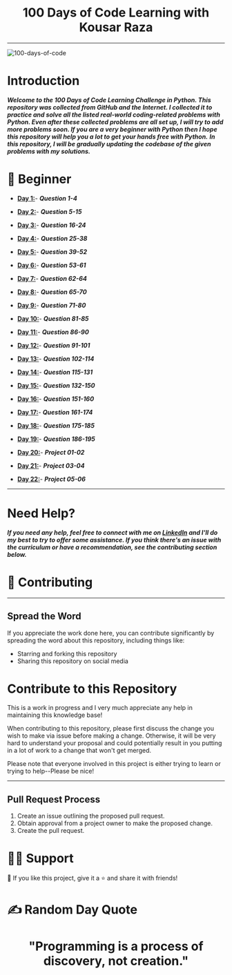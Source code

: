 <h1 align="center">100 Days of Code Learning with Kousar Raza</h1> 
 
------------------------------------------
![100-days-of-code](https://user-images.githubusercontent.com/98851253/155425637-9ac7250e-52a3-429a-a679-ac619f5ff6ea.gif)


# Introduction     

***Welcome to the 100 Days of Code Learning Challenge in Python. This repository was collected from GitHub and the Internet. I collected it to practice and solve all the listed 
real-world coding-related problems with Python. Even after these collected problems are all set up, I will try to add more problems soon. If you are a very beginner with Python then I hope this repository  will help you a lot to get your hands free with Python.***
***In this repository, I will be gradually updating the codebase of the given problems with my solutions.***

# 🔰 Beginner 
* **[Day 1:](https://github.com/kousarraza/100-Days-of-Code_Zero_to_Hero/tree/master/Day_01)**- ***Question 1-4***
  
* **[Day 2:](https://github.com/kousarraza/100-Days-of-Code_Zero_to_Hero/tree/master/Day_02)**- ***Question 5-15***
  
* **[Day 3:](https://github.com/kousarraza/100-Days-of-Code_Zero_to_Hero/tree/master/Day_03)**- ***Question 16-24***
* **[Day 4:](https://github.com/kousarraza/100-Days-of-Code_Zero_to_Hero/tree/master/Day_04)**- ***Question 25-38***
* **[Day 5:](https://github.com/kousarraza/100-Days-of-Code_Zero_to_Hero/tree/master/Day_05)**- ***Question 39-52***  
* **[Day 6:](https://github.com/kousarraza/100-Days-of-Code_Zero_to_Hero/tree/master/Day_06)**- ***Question 53-61***  
* **[Day 7:](https://github.com/kousarraza/100-Days-of-Code_Zero_to_Hero/tree/master/Day_07)**- ***Question 62-64***
* **[Day 8:](https://github.com/kousarraza/100-Days-of-Code_Zero_to_Hero/tree/master/Day_08)**- ***Question 65-70***
* **[Day 9:](https://github.com/kousarraza/100-Days-of-Code_Zero_to_Hero/tree/master/Day_09)**- ***Question 71-80***
* **[Day 10:](https://github.com/kousarraza/100-Days-of-Code_Zero_to_Hero/tree/master/Day_10)**- ***Question 81-85*** 
* **[Day 11:](https://github.com/kousarraza/100-Days-of-Code_Zero_to_Hero/tree/master/Day_11)**- ***Question 86-90***
* **[Day 12:](https://github.com/kousarraza/100-Days-of-Code_Zero_to_Hero/tree/master/Day_12)**- ***Question 91-101***
* **[Day 13:](https://github.com/kousarraza/100-Days-of-Code_Zero_to_Hero/tree/master/Day_13)**- ***Question 102-114***
* **[Day 14:](https://github.com/kousarraza/100-Days-of-Code_Zero_to_Hero/tree/master/Day_14)**- ***Question 115-131***
* **[Day 15:](https://github.com/kousarraza/100-Days-of-Code_Zero_to_Hero/tree/master/Day_15)**- ***Question 132-150***
* **[Day 16:](https://github.com/kousarraza/100-Days-of-Code_Zero_to_Hero/tree/master/Day_16)**- ***Question 151-160***
* **[Day 17:](https://github.com/kousarraza/100-Days-of-Code_Zero_to_Hero/tree/master/Day_17)**- ***Question 161-174***
* **[Day 18:](https://github.com/kousarraza/100-Days-of-Code_Zero_to_Hero/tree/master/Day_18)**- ***Question 175-185***
* **[Day 19:](https://github.com/kousarraza/100-Days-of-Code_Zero_to_Hero/tree/master/Day_19)**- ***Question 186-195***
* **[Day 20:](https://github.com/kousarraza/100-Days-of-Code_Zero_to_Hero/tree/master/Day_20)**- ***Project 01-02***
* **[Day 21:](https://github.com/kousarraza/100-Days-of-Code_Zero_to_Hero/tree/master/Day_21)**- ***Project 03-04***
* **[Day 22:](https://github.com/kousarraza/100-Days-of-Code_Zero_to_Hero/tree/master/Day_22)**- ***Project 05-06***
----------------------------------------------

# Need Help?

***If you need any help, feel free to connect with me on **[LinkedIn](https://www.linkedin.com/in/kousarraza110/)**  and I'll do my best to try to offer some assistance. If you think there's an issue with the curriculum or have a recommendation, see the contributing section below.***

# 🤗 Contributing
----------------------------------------

## Spread the Word

If you appreciate the work done here, you can contribute significantly by spreading the word about this repository, including things like:

* Starring and forking this repository
* Sharing this repository on social media

# Contribute to this Repository

This is a work in progress and I very much appreciate any help in maintaining this knowledge base!

When contributing to this repository, please first discuss the change you wish to make via issue before making a change. Otherwise, it will be very hard to understand your proposal and could potentially result in you putting in a lot of work to a change that won't get merged.

Please note that everyone involved in this project is either trying to learn or trying to help--Please be nice!

--------------------------------

## Pull Request Process

1. Create an issue outlining the proposed pull request.
2. Obtain approval from a project owner to make the proposed change.
3. Create the pull request.

# 🙋‍♂️ Support
  💙 If you like this project, give it a ⭐ and share it with friends!
# ✍️ Random Day Quote

<h1 align="center">
    "Programming is a process of discovery, not creation."
</h1>
